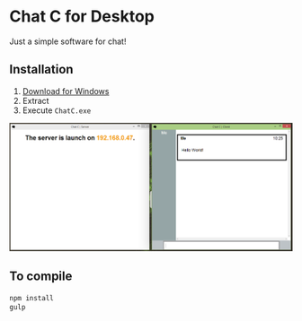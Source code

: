 # Chat C for Desktop

Just a simple software for chat!

## Installation

1. [Download for Windows](https://raw.githubusercontent.com/cedced19/ChatC/master/dist/Windows.zip)
2. Extract
3. Execute `ChatC.exe`

![Demo](demo.png)

## To compile

```
npm install
gulp
```